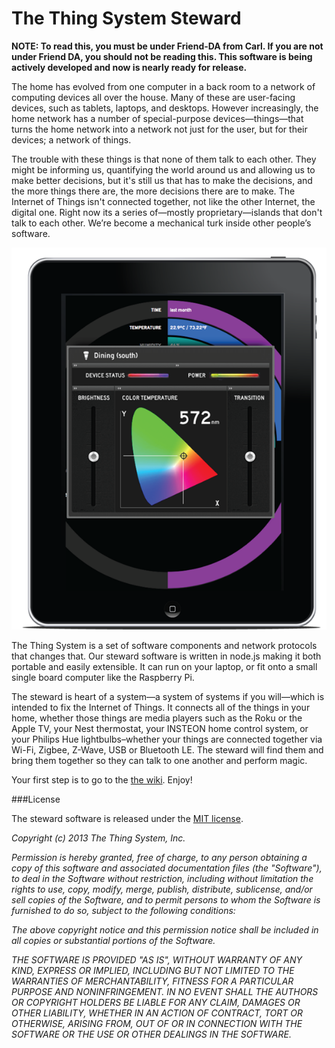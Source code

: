 The Thing System Steward
=======

**NOTE: To read this, you must be under Friend-DA from Carl. If you are not under Friend DA, you should not be reading this. This software is being actively developed and now is nearly ready for release.**

The home has evolved from one computer in a back room to a network of computing devices all over the house. Many of these are user-facing devices, such as tablets, laptops, and desktops. However increasingly, the home network has a number of special-purpose devices—things—that turns the home network into a network not just for the user, but for their devices; a network of things.

The trouble with these things is that none of them talk to each other. They might be informing us, quantifying the world around us and allowing us to make better decisions, but it's still us that has to make the decisions, and the more things there are, the more decisions there are to make. The Internet of Things isn't connected together, not like the other Internet, the digital one. Right now its a series of—mostly proprietary—islands that don't talk to each other. We’re become a mechanical turk inside other people’s software.

![iPad](assets/thing.ipad.png)

The Thing System is a set of software components and network protocols that changes that. Our steward software is written in node.js making it both portable and easily extensible. It can run on your laptop, or fit onto a small single board computer like the Raspberry Pi. 

The steward is heart of a system—a system of systems if you will—which is intended to fix the Internet of Things. It connects all of the things in your home, whether those things are media players such as the Roku or the Apple TV, your Nest thermostat, your INSTEON home control system, or your Philips Hue lightbulbs–whether your things are connected together via Wi-Fi, Zigbee, Z-Wave, USB or Bluetooth LE. The steward will find them and bring them together so they can talk to one another and perform magic.

Your first step is to go to the [the wiki](https://github.com/TheThingSystem/steward/wiki). Enjoy!

###License

The steward software is released under the [MIT license](http://en.wikipedia.org/wiki/MIT_License).

_Copyright (c) 2013 The Thing System, Inc._

_Permission is hereby granted, free of charge, to any person obtaining a copy of this software and associated documentation files (the "Software"), to deal in the Software without restriction, including without limitation the rights to use, copy, modify, merge, publish, distribute, sublicense, and/or sell copies of the Software, and to permit persons to whom the Software is furnished to do so, subject to the following conditions:_

_The above copyright notice and this permission notice shall be included in all copies or substantial portions of the Software._

_THE SOFTWARE IS PROVIDED "AS IS", WITHOUT WARRANTY OF ANY KIND, EXPRESS OR IMPLIED, INCLUDING BUT NOT LIMITED TO THE WARRANTIES OF MERCHANTABILITY, FITNESS FOR A PARTICULAR PURPOSE AND NONINFRINGEMENT. IN NO EVENT SHALL THE AUTHORS OR COPYRIGHT HOLDERS BE LIABLE FOR ANY CLAIM, DAMAGES OR OTHER LIABILITY, WHETHER IN AN ACTION OF CONTRACT, TORT OR OTHERWISE, ARISING FROM, OUT OF OR IN CONNECTION WITH THE SOFTWARE OR THE USE OR OTHER DEALINGS IN THE SOFTWARE._